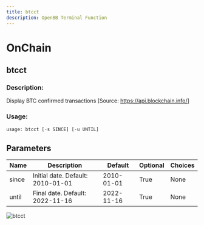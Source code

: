 ```yaml
---
title: btcct
description: OpenBB Terminal Function
---
```


# OnChain

## btcct

### Description: 

Display BTC confirmed transactions [Source: https://api.blockchain.info/]

### Usage: 
```python
usage: btcct [-s SINCE] [-u UNTIL]
```

## Parameters

| Name | Description | Default | Optional | Choices |
| ---- | ----------- | ------- | -------- | ------- |
| since | Initial date. Default: 2010-01-01 | 2010-01-01 | True | None |
| until | Final date. Default: 2022-11-16 | 2022-11-16 | True | None |


![btcct](https://user-images.githubusercontent.com/46355364/154067586-d80059e8-cf7b-475a-990b-cf2aec7bc646.png)

